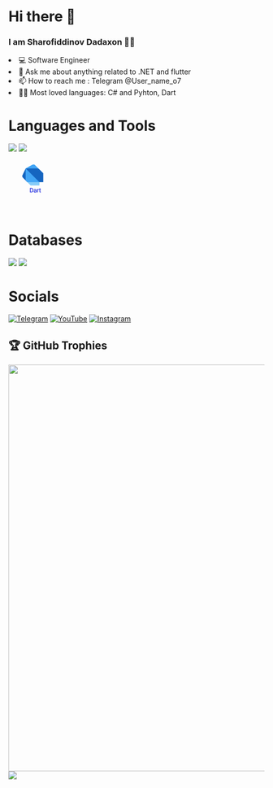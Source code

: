 <H1> Hi there 👋</H1>

<H3>I am Sharofiddinov Dadaxon 👨‍💻</H3>

<li> 💻 Software Engineer</li>

<li> 💬 Ask me about anything related to .NET and flutter </li>

<li> 📫 How to reach me : Telegram @User_name_o7 </li>

<li> 👨‍💻 Most loved languages: C# and Pyhton, Dart </li>

<H1>Languages and Tools</H1>

<img src="https://img.shields.io/badge/Python-3776AB?style=for-the-badge&logo=python&logoColor=white" />     <img src="https://img.shields.io/badge/C%23-239120?style=for-the-badge&logo=c-sharp&logoColor=white" />

<svg xmlns="http://www.w3.org/2000/svg" x="0px" y="0px" width="100" height="100" viewBox="0,0,256,256">
<g transform="translate(61.44,61.44) scale(0.52,0.52)"><g fill="none" fill-rule="nonzero" stroke="none" stroke-width="1" stroke-linecap="butt" stroke-linejoin="miter" stroke-miterlimit="10" stroke-dasharray="" stroke-dashoffset="0" font-family="none" font-weight="none" font-size="none" text-anchor="none" style="mix-blend-mode: normal"><g transform="translate(-5.35817,-104) scale(5.33333,5.33333)"><path d="M10,12l3,25l-8.019,-8.019c-1.189,-1.189 -1.508,-2.996 -0.796,-4.52z" fill="#1565c0"></path><path d="M27.319,6.319c-0.845,-0.845 -1.99,-1.319 -3.184,-1.319c-0.745,0 -1.479,0.185 -2.135,0.538l-12,6.462v20.343c0,1.061 0.421,2.078 1.172,2.828l1.828,1.829h22v-5l7,-11z" fill="#42a5f5"></path><path d="M10,12h21.343c1.061,0 2.078,0.421 2.828,1.172l7.829,7.828v16h-7z" fill="#1565c0"></path><path d="M35,37h-22l6,6h16z" fill="#85cbf8"></path></g></g><g fill="none" fill-rule="nonzero" stroke="none" stroke-width="none" stroke-linecap="butt" stroke-linejoin="none" stroke-miterlimit="10" stroke-dasharray="" stroke-dashoffset="0" font-family="none" font-weight="none" font-size="none" text-anchor="none" style="mix-blend-mode: normal"><path d="M90.42,192.30333v-41.71h11.77c3.63333,0 6.84333,0.8 9.63,2.4c2.78667,1.60667 4.94,3.89 6.46,6.85c1.52,2.96 2.29,6.36 2.31,10.2v2.66c0,3.93333 -0.76,7.38 -2.28,10.34c-1.52,2.96 -3.68667,5.23333 -6.5,6.82c-2.82,1.58667 -6.1,2.4 -9.84,2.44zM95.92,155.11333v32.69h5.79c4.24,0 7.53667,-1.31667 9.89,-3.95c2.36,-2.64 3.54,-6.39333 3.54,-11.26v-2.44c0,-4.73333 -1.11,-8.41333 -3.33,-11.04c-2.22667,-2.62667 -5.38333,-3.96 -9.47,-4zM152.75,192.30333h-5.55c-0.30667,-0.61333 -0.55667,-1.70333 -0.75,-3.27c-2.46,2.56 -5.4,3.84 -8.82,3.84c-3.05333,0 -5.56,-0.86333 -7.52,-2.59c-1.96,-1.73333 -2.94,-3.92667 -2.94,-6.58c0,-3.22667 1.22667,-5.73333 3.68,-7.52c2.46,-1.78 5.91333,-2.67 10.36,-2.67h5.16v-2.44c0,-1.85333 -0.55333,-3.33 -1.66,-4.43c-1.11333,-1.09333 -2.74667,-1.64 -4.9,-1.64c-1.89333,0 -3.48,0.47667 -4.76,1.43c-1.28,0.95333 -1.92,2.11 -1.92,3.47h-5.33c0,-1.54667 0.55,-3.04333 1.65,-4.49c1.1,-1.44 2.59,-2.58 4.47,-3.42c1.88,-0.84 3.94667,-1.26 6.2,-1.26c3.57333,0 6.37,0.89333 8.39,2.68c2.02667,1.78667 3.08,4.24333 3.16,7.37v14.27c0,2.84667 0.36,5.11 1.08,6.79zM138.4,188.26333c1.66667,0 3.24333,-0.43 4.73,-1.29c1.48667,-0.86 2.56667,-1.97667 3.24,-3.35v-6.36h-4.16c-6.49333,0 -9.74,1.9 -9.74,5.7c0,1.66 0.55333,2.95667 1.66,3.89c1.11333,0.94 2.53667,1.41 4.27,1.41zM174.96,166.06333c-0.80667,-0.13333 -1.67667,-0.2 -2.61,-0.2c-3.48,0 -5.84,1.48 -7.08,4.44v22h-5.3v-31h5.16l0.09,3.58c1.73333,-2.76667 4.19667,-4.15 7.39,-4.15c1.02667,0 1.81,0.13333 2.35,0.4zM183.15,153.80333h5.3v7.5h5.78v4.1h-5.78v19.22c0,1.24 0.25667,2.17 0.77,2.79c0.51333,0.62 1.39333,0.93 2.64,0.93c0.60667,0 1.44667,-0.11333 2.52,-0.34v4.3c-1.39333,0.38 -2.75,0.57 -4.07,0.57c-2.36667,0 -4.15333,-0.71667 -5.36,-2.15c-1.2,-1.43333 -1.8,-3.46667 -1.8,-6.1v-19.22h-5.65v-4.1h5.65z" id="strokeMainSVG" fill="#dddddd" stroke="#dddddd" stroke-width="5.33333" stroke-linejoin="round"></path><g fill-opacity="0.94902" fill="#0010f9" stroke="none" stroke-width="1" stroke-linejoin="miter"><path d="M101.97,192.30333h-11.55v-41.71h11.77c3.63333,0 6.84333,0.8 9.63,2.4c2.78667,1.60667 4.94,3.89 6.46,6.85c1.52,2.96 2.29,6.36 2.31,10.2v0v2.66c0,3.93333 -0.76,7.38 -2.28,10.34c-1.52,2.96 -3.68667,5.23333 -6.5,6.82c-2.82,1.58667 -6.1,2.4 -9.84,2.44zM102.34,155.11333h-6.42v32.69h5.79c4.24,0 7.53667,-1.31667 9.89,-3.95c2.36,-2.64 3.54,-6.39333 3.54,-11.26v0v-2.44c0,-4.73333 -1.11,-8.41333 -3.33,-11.04c-2.22667,-2.62667 -5.38333,-3.96 -9.47,-4zM152.75,192.30333h-5.55c-0.30667,-0.61333 -0.55667,-1.70333 -0.75,-3.27v0c-2.46,2.56 -5.4,3.84 -8.82,3.84v0c-3.05333,0 -5.56,-0.86333 -7.52,-2.59c-1.96,-1.73333 -2.94,-3.92667 -2.94,-6.58v0c0,-3.22667 1.22667,-5.73333 3.68,-7.52c2.46,-1.78 5.91333,-2.67 10.36,-2.67v0h5.16v-2.44c0,-1.85333 -0.55333,-3.33 -1.66,-4.43c-1.11333,-1.09333 -2.74667,-1.64 -4.9,-1.64v0c-1.89333,0 -3.48,0.47667 -4.76,1.43c-1.28,0.95333 -1.92,2.11 -1.92,3.47v0h-5.33c0,-1.54667 0.55,-3.04333 1.65,-4.49c1.1,-1.44 2.59,-2.58 4.47,-3.42c1.88,-0.84 3.94667,-1.26 6.2,-1.26v0c3.57333,0 6.37,0.89333 8.39,2.68c2.02667,1.78667 3.08,4.24333 3.16,7.37v0v14.27c0,2.84667 0.36,5.11 1.08,6.79v0zM138.4,188.26333v0c1.66667,0 3.24333,-0.43 4.73,-1.29c1.48667,-0.86 2.56667,-1.97667 3.24,-3.35v0v-6.36h-4.16c-6.49333,0 -9.74,1.9 -9.74,5.7v0c0,1.66 0.55333,2.95667 1.66,3.89c1.11333,0.94 2.53667,1.41 4.27,1.41zM174.96,161.13333v4.93c-0.80667,-0.13333 -1.67667,-0.2 -2.61,-0.2v0c-3.48,0 -5.84,1.48 -7.08,4.44v0v22h-5.3v-31h5.16l0.09,3.58c1.73333,-2.76667 4.19667,-4.15 7.39,-4.15v0c1.02667,0 1.81,0.13333 2.35,0.4zM183.15,153.80333h5.3v7.5h5.78v4.1h-5.78v19.22c0,1.24 0.25667,2.17 0.77,2.79c0.51333,0.62 1.39333,0.93 2.64,0.93v0c0.60667,0 1.44667,-0.11333 2.52,-0.34v0v4.3c-1.39333,0.38 -2.75,0.57 -4.07,0.57v0c-2.36667,0 -4.15333,-0.71667 -5.36,-2.15c-1.2,-1.43333 -1.8,-3.46667 -1.8,-6.1v0v-19.22h-5.65v-4.1h5.65z"></path></g></g></g>
</svg>

<H1>Databases</H1>
<p>
  <img src="https://img.shields.io/badge/MySQL-00000F?style=for-the-badge&logo=mysql&logoColor=white" />
  <img src="https://img.shields.io/badge/PostgreSQL-316192?style=for-the-badge&logo=postgresql&logoColor=white" />
</p>

<H1>Socials</H1>

[![Telegram](https://img.shields.io/badge/-Telegram-090909?style=for-the-badge&logo=telegram&logoColor=27A0D9)](https://t.me/User_name_o7)
[![YouTube](https://img.shields.io/badge/-YouTube-090909?style=for-the-badge&logo=YouTube&logoColor=FF0000)](https://www.youtube.com/@backend_dasturchi_)
[![Instagram](https://img.shields.io/badge/-Instagram-090909?style=for-the-badge&logo=instagram&logoColor=B4068E)](https://instagram.com/dadaxon_it_blog?igshid=OGQ5ZDc2ODk2ZA==)

## 🏆 GitHub Trophies<a href="https://www.youtube.com/channel/[YOUR CHANNEL ID]">
<a href="https://github.com/Dadaxon-07">
  <img width=800 src="https://github-profile-trophy.vercel.app/?username=Dadaxon-07&column=8&theme=gruvbox&no-frame=true"/>
</a>



<img align="center" src="https://github-readme-stats.vercel.app/api/top-langs/?username=Dadaxon-07&layout=compact&theme=cobalt&hide_border=true" />
